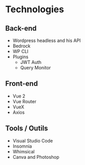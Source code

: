 # Technologies

## Back-end

- Wordpress headless and his API
- Bedrock
- WP CLI
- Plugins
  - JWT Auth
  - Query Monitor

## Front-end

- Vue 2
- Vue Router
- VueX
- Axios

## Tools / Outils

- Visual Studio Code
- Insomnia
- Whimsical
- Canva and Photoshop
